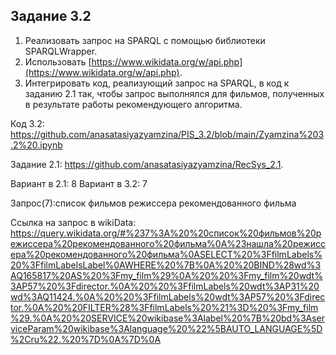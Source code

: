 ## Задание 3.2

1. Реализовать запрос на SPARQL с помощью библиотеки SPARQLWrapper.
2. Использовать [https://www.wikidata.org/w/api.php](https://www.wikidata.org/w/api.php).
3. Интегрировать код, реализующий запрос на SPARQL, в код к заданию 2.1 так, чтобы запрос выполнялся для фильмов, полученных в результате работы рекомендующего алгоритма.

Код 3.2: https://github.com/anasatasiyazyamzina/PIS_3.2/blob/main/Zyamzina%203.2%20.ipynb

Задание 2.1: https://github.com/anasatasiyazyamzina/RecSys_2.1.

Вариант в 2.1: 8
Вариант в 3.2: 7

Запрос(7):список фильмов режиссера рекомендованного фильма

Ссылка на запрос в wikiData: https://query.wikidata.org/#%237%3A%20%20список%20фильмов%20режиссера%20рекомендованного%20фильма%0A%23нашла%20режиссера%20рекомендованного%20фильма%0ASELECT%20%3FfilmLabels%20%3FfilmLabelsLabel%0AWHERE%20%7B%0A%20%20BIND%28wd%3AQ165817%20AS%20%3Fmy_film%29%0A%20%20%3Fmy_film%20wdt%3AP57%20%3Fdirector.%0A%20%20%3FfilmLabels%20wdt%3AP31%20wd%3AQ11424.%0A%20%20%3FfilmLabels%20wdt%3AP57%20%3Fdirector.%0A%20%20FILTER%28%3FfilmLabels%20%21%3D%20%3Fmy_film%29.%0A%20%20SERVICE%20wikibase%3Alabel%20%7B%20bd%3AserviceParam%20wikibase%3Alanguage%20%22%5BAUTO_LANGUAGE%5D%2Cru%22.%20%7D%0A%7D%0A


